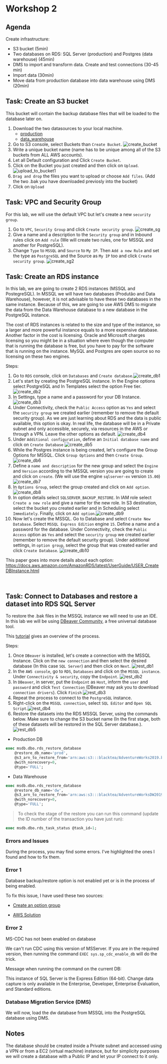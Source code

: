 # Workshop 2

## Agenda

Create infrastructure:
- S3 bucket (5min)
- Two databases on RDS: SQL Server (production) and Postgres (data warehouse) (45min)
- DMS to import and transform data. Create and test connections (30-45 min)
- Import data (30min)
- Move data from production database into data warehouse using DMS (20min) 

## Task: Create an S3 bucket
This bucket will contain the backup database files that will be loaded to the database later on.

1) Download the two datasources to your local machine.
	- [production](https://github.com/Microsoft/sql-server-samples/releases/download/adventureworks/AdventureWorks2019.bak)
 	- [data_warehouse](https://github.com/Microsoft/sql-server-samples/releases/download/adventureworks/AdventureWorksDW2019.bak)
2) Go to S3 console, select Buckets than `Create Bucket`. ![create_bucket](./images/create_bucket.png)
3) Write a unique bucket name (name has to be unique among all of the S3 buckets from ALL AWS accounts).
4) Let all Default configuration and Click `Create Bucket`.
5) Click on the Bucket you just created and then click on `Upload`. ![upload_to_bucket1](./images/upload_to_bucket1.png)
6) `Drag and drop` the files you want to upload or choose `Add files`. (Add the two .bak  you have downloaded previosly into the bucket)
8) Click on `Upload`

## Task: VPC and Security Group

For this lab, we will use the default VPC but let's create a new `security group`.

1) Go to `VPC`, `Security Group` and click `Create security group`. ![create_sg](./images/create_sg.png)
2) Give a name and a description to the `Security group` and in Inbound rules click on `Add rule` (We will create two rules, one for MSSQL and another for PostgreSQL).
3) Change `Type` to `MSSQL` and `Source` to `My IP`. Then `Add a new Rule` and set the type as `PostgreSQL` and the Source as `My IP` too and click `Create security group`. ![create_sg2](./images/create_sg2.png) 

## Task: Create an RDS instance

In this lab, we are going to create 2 RDS instances (MSSQL and PostegreSQL). In MSSQL we will have two databases (Produtão and Data Warehouse), however, it is not advisable to have these two databases in the same instance. Because of this, we are going to use AWS DMS to migrate the data from the Data Warehouse database to a new database in the PostgreSQL instance.

The cost of RDS instances is related to the size and type of the instance, so a larger and more powerful instance equals to a more expensive database. Another factor in the cost is licensing. Oracle and Microsoft charges licensing so you might be in a situation where even though the computer that is running the database is free, but you have to pay for the software that is running on the instance. MySQL and Postgres are open source so no licensing on these two engines.

Steps:
1) Go to `RDS` console, click on `Databases` and `Create database`.![create_db1](./images/create_db1.png)
2) Let's start by creating the PostgreSQL instance. In the Engine options select PostgreSQL and In Templates select the option Free tier.![create_db2](./images/create_db2.png)
3) In Settings, type a name and a password for your DB Instance. ![create_db3](./images/create_db3.png)
4) Under Connectivity, check the `Public Access` option as `Yes` and select the `security group` we created earlier (remember to remove the default security group). As we are just learning about RDS and the data is public available, this option is okay. In real life, the database will be in a Private subnet and only accessible, securely, via resources in the AWS or through a VPN. Leave the other options as default. ![create_db4](./images/create_db4.png)
5) Under `Additional configuration`, define an `Initial database name` and click on `Create Database` ![create_db5](./images/create_db5.png)
6) While the Postgres instance is being created, let's configure the Group Options for MSSQL. Click `Group Options` and then `Create Group`.![create_db6](./images/create_db6.png)
7) Define a `name and description` for the new group and select the `Engine` and `Version` according to the MSSQL version you are going to create and click on `create`. (We will use the engine `sqlserver-ex` version `15.00`) ![create_db7](./images/create_db7.png)
8) In `Options Group`, select the group created and click on `Add option`.![create_db8](./images/create_db8.png)
9) In option details select `SQLSERVER_BACKUP_RESTORE`. In IAM role select `Create a new role` and give a name for the new role. In S3 destination, select the bucket you created earlier and in Scheduling select `Immediately`. Finally, click on `Add option`.![create_db9](./images/create_db9.png)
10) Now let's create the MSSQL. Go to Database and select `Create New Database`. Select `MSSQL Express Edition` engine `15`. Define a name and a password for the database. Under Connectivity, check the `Public Access` option as `Yes` and select the `security group` we created earlier (remember to remove the default security group). Under additional settings, in `option group`, select the group that was created earlier and click `Create Database`. ![create_db10](./images/create_db10.png)
	

This paper goes into more details about each option:
https://docs.aws.amazon.com/AmazonRDS/latest/UserGuide/USER_CreateDBInstance.html

<br />

## Task: Connect to Databases and restore a dataset into RDS SQL Server

To restore the .bak files in the MSSQL instance we will need to use an IDE. In this lab we will be using [DBeaver Community](https://dbeaver.io/), a free universal database tool.

This [tutorial](https://docs.aws.amazon.com/AmazonRDS/latest/UserGuide/SQLServer.Procedural.Importing.html) gives an overview of the process.

Steps:
1) Once `DBeaver` is installed, let's create a connection with the MSSQL Instance. Click on the `new connection` and then select the desired database (In this case `SQL Server`) and then click on `Next`. ![rest_db1](./images/rest_db1.png)
2) In the `AWS console`, go to `RDS`, `Databases` and click on the `MSSQL instance`. Under `Connectivity & security`, copy the `Endpoint`. ![rest_db2](./images/rest_db2.png) 
3) In `DBeaver`, in server, put the `Endpoint` as `Host`, inform the `user` and `password` and click `Test Connection` (DBeaver may ask you to download `connection drivers`). Click `Finish` ![rest_db3](./images/rest_db3.png)
4) Repeat the process to connect to the `PostgreSQL` instance.
5) Right-click on the `MSSQL connection`, select `SQL Editor` and `Open SQL Script`.![rest_db4](./images/rest_db4.png)
6) Restore the datasets into the RDS MSSQL Server, using the commands below. Make sure to change the S3 bucket name (In the first stage, both of these datasets will be restored in the SQL Server database.).![rest_db5](./images/rest_db5.png)

- Production DB
```SQL
exec msdb.dbo.rds_restore_database
	@restore_db_name='prod',
	@s3_arn_to_restore_from='arn:aws:s3:::blacktea/AdventureWorks2019.bak',
	@with_norecovery=0,
	@type='FULL';
```

- Data Warehouse
```SQL
exec msdb.dbo.rds_restore_database
	@restore_db_name='dw',
	@s3_arn_to_restore_from='arn:aws:s3:::blacktea/AdventureWorksDW2019.bak',
	@with_norecovery=0,
	@type='FULL';
```

>To check the stage of the restore you can run this command (update the ID number of the transaction you have just run):

```SQL
exec msdb.dbo.rds_task_status @task_id=1;
```

### Errors and Issues

During the process, you may find some errors. I've highlighted the ones I found and how to fix them.

### Error 1
Database backup/restore option is not enabled yet or is in the process of being enabled.

To fix this issue, I have used these two sources:

- [Create an option group](https://stackoverflow.com/questions/57005157/restore-from-s3-bucket-to-sql-server-getting-error-database-backup-restore-optio)

- [AWS Solution](https://aws.amazon.com/premiumsupport/knowledge-center/native-backup-rds-sql-server/)

### Error 2
MS-CDC has not been enabled on database

We can't run CDC using this version of MSServer. If you are in the required version, then running the command `EXEC sys.sp_cdc_enable_db` will do the trick.

Message when running the command on the current DB:

This instance of SQL Server is the Express Edition (64-bit). Change data capture is only available in the Enterprise, Developer, Enterprise Evaluation, and Standard editions.


### Database Migration Service (DMS)

We will now, load the dw database from MSSQL into the PostgreSQL database using DMS.



## Notes

The database should be created inside a Private subnet and accessed using a VPN or from a EC2 (virtual machine) instance, but for simplicity purposes we will create a database with a Public IP and let your IP connect to it only.

